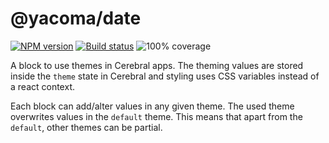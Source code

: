 # @yacoma/date

[![NPM version][npm-image]][npm-url]
[![Build status][travis-image]][travis-url]
![100% coverage](coverage-image)

[npm-image]: https://img.shields.io/npm/v/@yacoma/theme.svg?style=flat
[npm-url]: https://npmjs.org/package/@yacoma/theme
[travis-image]: https://img.shields.io/travis/yacoma/yacoma-js.svg?style=flat
[travis-url]: https://travis-ci.org/yacoma/yacoma-js
[coverage-image]: https://user-images.githubusercontent.com/21707/42124583-7f5478c4-7c65-11e8-8d01-36851d49a8ab.png

A block to use themes in Cerebral apps. The theming values are stored inside the
`theme` state in Cerebral and styling uses CSS variables instead of a react context.

Each block can add/alter values in any given theme. The used theme
overwrites values in the `default` theme. This means that apart from
the `default`, other themes can be partial.
